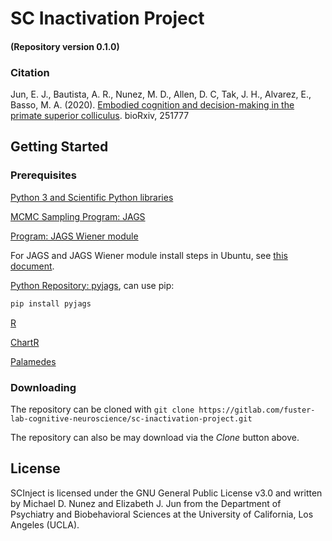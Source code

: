 # SC Inactivation Project
#### (Repository version 0.1.0)

### Citation

Jun, E. J., Bautista, A. R., Nunez, M. D., Allen, D. C, Tak, J. H., Alvarez, E., Basso, M. A. (2020). [Embodied cognition and decision-making in the primate superior colliculus](https://www.biorxiv.org/content/10.1101/2020.08.14.251777v1). bioRxiv, 251777

## Getting Started

### Prerequisites

[Python 3 and Scientific Python libraries](https://www.anaconda.com/products/individual)

[MCMC Sampling Program: JAGS](http://mcmc-jags.sourceforge.net/)

[Program: JAGS Wiener module](https://sourceforge.net/projects/jags-wiener/)

For JAGS and JAGS Wiener module install steps in Ubuntu, see [this document](https://github.com/mdnunez/pyhddmjags/blob/master/jags_wiener_ubuntu.md).

[Python Repository: pyjags](https://github.com/michaelnowotny/pyjags), can use pip:
```bash
pip install pyjags
```

[R](https://www.r-project.org/)

[ChartR](https://github.com/mailchand/CHaRTr)

[Palamedes](http://www.palamedestoolbox.org/)


### Downloading

The repository can be cloned with `git clone https://gitlab.com/fuster-lab-cognitive-neuroscience/sc-inactivation-project.git`

The repository can also be may download via the _Clone_ button above.


## License

SCInject is licensed under the GNU General Public License v3.0 and written by Michael D. Nunez and Elizabeth J. Jun from the Department of Psychiatry and Biobehavioral Sciences at the University of California, Los Angeles (UCLA).

